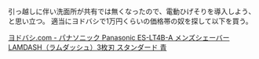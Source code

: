 引っ越しに伴い洗面所が共有では無くなったので、電動ひげそりを導入しよう、と思い立つ。
適当にヨドバシで1万円くらいの価格帯の奴を探して以下を買う。

[ヨドバシ.com - パナソニック Panasonic ES-LT4B-A メンズシェーバー LAMDASH（ラムダッシュ）3枚刃 スタンダード 青](https://www.yodobashi.com/product-detail/100000001007207816/)